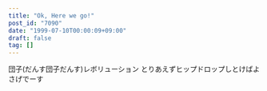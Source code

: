 ```yaml
---
title: "Ok, Here we go!"
post_id: "7090"
date: "1999-07-10T00:00:09+09:00"
draft: false
tag: []
---
```



団子(だんす団子だんす)レボリューション とりあえずヒップドロップしとけばよさげでーす
